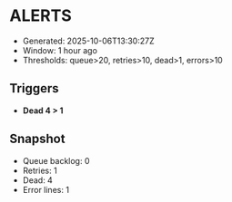 # ALERTS

- Generated: 2025-10-06T13:30:27Z
- Window: 1 hour ago
- Thresholds: queue>20, retries>10, dead>1, errors>10

## Triggers
- **Dead 4 > 1**

## Snapshot
- Queue backlog: 0
- Retries: 1
- Dead: 4
- Error lines: 1
